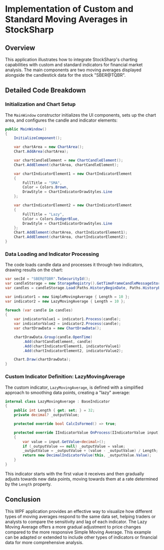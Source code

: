 # Implementation of Custom and Standard Moving Averages in StockSharp

## Overview

This application illustrates how to integrate StockSharp's charting capabilities with custom and standard indicators for financial market analysis. The main components are two moving averages displayed alongside the candlestick data for the stock "SBER@TQBR".

## Detailed Code Breakdown

### Initialization and Chart Setup

The `MainWindow` constructor initializes the UI components, sets up the chart area, and configures the candle and indicator elements:

```csharp
public MainWindow()
{
    InitializeComponent();

    var chartArea = new ChartArea();
    Chart.AddArea(chartArea);

    var chartCandleElement = new ChartCandleElement();
    Chart.AddElement(chartArea, chartCandleElement);

    var chartIndicatorElement1 = new ChartIndicatorElement
    {
        FullTitle = "SMA",
        Color = Colors.Brown,
        DrawStyle = ChartIndicatorDrawStyles.Line
    };

    var chartIndicatorElement2 = new ChartIndicatorElement
    {
        FullTitle = "Lazy",
        Color = Colors.DodgerBlue,
        DrawStyle = ChartIndicatorDrawStyles.Line
    };
    Chart.AddElement(chartArea, chartIndicatorElement1);
    Chart.AddElement(chartArea, chartIndicatorElement2);
}
```

### Data Loading and Indicator Processing

The code loads candle data and processes it through two indicators, drawing results on the chart:

```csharp
var secId = "SBER@TQBR".ToSecurityId();
var candleStorage = new StorageRegistry().GetTimeFrameCandleMessageStorage(secId, TimeSpan.FromMinutes(1), new LocalMarketDataDrive(_pathHistory), StorageFormats.Binary);
var candles = candleStorage.Load(Paths.HistoryBeginDate, Paths.HistoryEndDate);

var indicator1 = new SimpleMovingAverage { Length = 10 };
var indicator2 = new LazyMovingAverage { Length = 10 };

foreach (var candle in candles)
{
    var indicatorValue1 = indicator1.Process(candle);
    var indicatorValue2 = indicator2.Process(candle);
    var chartDrawData = new ChartDrawData();

    chartDrawData.Group(candle.OpenTime)
        .Add(chartCandleElement, candle)
        .Add(chartIndicatorElement1, indicatorValue1)
        .Add(chartIndicatorElement2, indicatorValue2);

    Chart.Draw(chartDrawData);
}
```

### Custom Indicator Definition: LazyMovingAverage

The custom indicator, `LazyMovingAverage`, is defined with a simplified approach to smoothing data points, creating a "lazy" average:

```csharp
internal class LazyMovingAverage : BaseIndicator
{
    public int Length { get; set; } = 32;
    private decimal? _outputValue;

    protected override bool CalcIsFormed() => true;

    protected override IIndicatorValue OnProcess(IIndicatorValue input)
    {
        var value = input.GetValue<decimal>();
        if (_outputValue == null) _outputValue = value;
        _outputValue = _outputValue + (value - _outputValue) / Length;
        return new DecimalIndicatorValue(this, _outputValue.Value);
    }
}
```

This indicator starts with the first value it receives and then gradually adjusts towards new data points, moving towards them at a rate determined by the `Length` property.

## Conclusion

This WPF application provides an effective way to visualize how different types of moving averages respond to the same data set, helping traders or analysts to compare the sensitivity and lag of each indicator. The Lazy Moving Average offers a more gradual adjustment to price changes compared to the more responsive Simple Moving Average. This example can be adapted or extended to include other types of indicators or financial data for more comprehensive analysis.